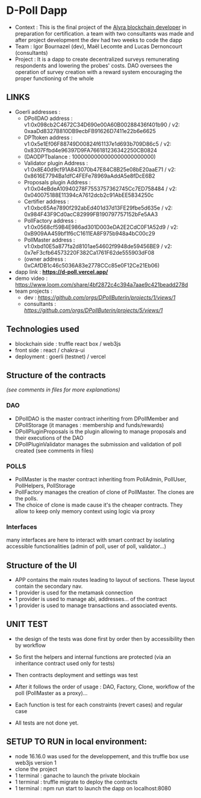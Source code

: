 # D-Poll Dapp

- Context : This is the final project of the [Alyra blockchain developer](https://www.alyra.fr/) in preparation for certification. a team with two consultants was made and after project development the dev had two weeks to code the dapp
- Team : Igor Bournazel (dev), Maël Lecomte and Lucas Dernoncourt (consultants)
- Project : It is a dapp to create decentralized surveys remunerating respondents and lowering the probes' costs. DAO oversees the operation of survey creation with a reward system encouraging the proper functioning of the whole

## LINKS

- Goerli addresses :
  - DPollDAO address : v1:0x098cb2C4672C34D690e00A60B00288436f401b90
    / v2: 0xaaDd8327B810DB9ecbFB91626D7411e22b6e6625
  - DPTtoken address : v1:0x5e1Ef06F88749D00824f61137e1d693b709D86c5
    / v2: 0x8307Ffbd4e96397D9FA766181236342250CB0824
  - (DAODPTbalance : 1000000000000000000000000)
  - Validator plugin Address : v1:0x8E40d9cf91A843070b47E84C8B25e08bE20aaE71
    / v2: 0x8616E7794Ba1dfC4FEFe78969aAddA5e8fDcE6B2
  - Proposals plugin Address : v1:0x04eBdeA10940278F7553757362745Cc7ED758484
    / v2: 0x040075188E11394cA7612dcb2c91AbEE5834250c
  - Certifier address : v1:0xbc65Ae7890f292abEd401d37d13FE29fbe5d635e
    / v2: 0x984F43F9Cd0acC82999FB190797757152bFe5AA3
  - PollFactory address : v1:0x0568cf59B4E986ad301D003eDA2E2CdC0F1A52d9
    / v2: 0xB909AA459bf1f6cC1611EA8F975b948a4bC00c29
  - PollMaster address : v1:0xbd10E5a877fa2d8101ae54602f9948de59456BE9
    / v2: 0x7eF3cfb64573220F382Ca1761F62de555903dF08
  - (owner address : 0xCAfDB1c46c5036A83e2778CCc85e0F12Ce21Eb06)
- dapp link : **https://d-poll.vercel.app/**
- demo video : https://www.loom.com/share/4bf2872c4c394a7aae9c421beadd278d
- team projects :
  - dev : _https://github.com/orgs/DPollButerin/projects/1/views/1_
  - consultants : _https://github.com/orgs/DPollButerin/projects/5/views/1_

## Technologies used

- blockchain side : truffle react box / web3js
- front side : react / chakra-ui
- deployment : goerli (testnet) / vercel

## Structure of the contracts

_(see comments in files for more explanations)_

### DAO

- DPollDAO is the master contract inheriting from DPollMember and DPollStorage (it manages : membership and funds/rewards)
- DPollPluginProposals is the plugin allowing to manage proposals and their executions of the DAO
- DPollPluginValidator manages the submission and validation of poll created (see comments in files)

### POLLS

- PollMaster is the master contract inheriting from PollAdmin, PollUser, PollHelpers, PollStorage
- PollFactory manages the creation of clone of PollMaster. The clones are the polls.
- The choice of clone is made cause it's the cheaper contracts. They allow to keep only memory context using logic via proxy

### Interfaces

many interfaces are here to interact with smart contract by isolating accessible functionalities (admin of poll, user of poll, validator...)

## Structure of the UI

- APP contains the main routes leading to layout of sections. These layout contain the secondary nav.
- 1 provider is used for the metamask connection
- 1 provider is used to manage abi, addresses... of the contract
- 1 provider is used to manage transactions and associated events.

## UNIT TEST

- the design of the tests was done first by order then by accessibility then by workflow
- So first the helpers and internal functions are protected (via an inheritance contract used only for tests)
- Then contracts deployment and settings was test
- After it follows the order of usage : DAO, Factory, Clone, workflow of the poll (PollMaster as a proxy)...

- Each function is test for each constraints (revert cases) and regular case

- All tests are not done yet.

## SETUP TO RUN in local environment:

- node 16.16.0 was used for the developpement, and this truffle box use web3js version 1
- clone the project
- 1 terminal : ganache to launch the private blockain
- 1 terminal : truffle migrate to deploy the contracts
- 1 terminal : npm run start to launch the dapp on localhost:8080
